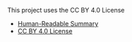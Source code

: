 This project uses the CC BY 4.0 License
* [Human-Readable Summary](https://creativecommons.org/licenses/by/4.0/)
* [CC BY 4.0 License](https://creativecommons.org/licenses/by/4.0/legalcode)
